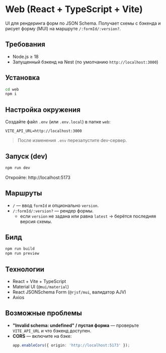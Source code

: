 # Web (React + TypeScript + Vite)

UI для рендеринга форм по JSON Schema. Получает схемы с бэкенда и рисует форму (MUI) на маршруте `/:formId/:version?`.

## Требования
- Node.js ≥ 18
- Запущенный бэкенд на Nest (по умолчанию `http://localhost:3000`)

## Установка
```bash
cd web
npm i
```

## Настройка окружения
Создайте файл `.env` (или `.env.local`) в папке `web`:
```env
VITE_API_URL=http://localhost:3000
```
> После изменения `.env` перезапустите dev-сервер.

## Запуск (dev)
```bash
npm run dev
```
Откройте: http://localhost:5173

## Маршруты
- `/` — ввод `formId` и опционально `version`.
- `/:formId/:version?` — рендер формы.
  - если `version` не задана или равна `latest` → берётся последняя версия схемы.

## Билд
```bash
npm run build
npm run preview
```

## Технологии
- React + Vite + TypeScript
- Material UI (`@mui/material`)
- React JSONSchema Form (`@rjsf/mui`, валидатор AJV)
- Axios

## Возможные проблемы
- **"Invalid schema: undefined" / пустая форма** — проверьте `VITE_API_URL` и что бэкенд доступен.
- **CORS** — включите на бэке:
  ```ts
  app.enableCors({ origin: 'http://localhost:5173' });
  ```

